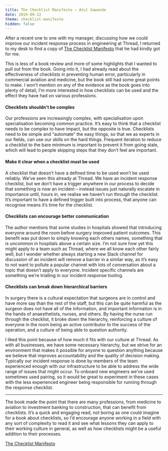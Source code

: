 ```yaml
---
title: The Checklist Manifesto – Atul Gawande
date: 2019-09-22
theme: checklist-manifesto
hidden: false
---
```


After a recent one to one with my manager, discussing how we could improve our
incident response process in engineering at Thread, I returned to my desk to
find a copy of [The Checklist Manifesto][checklist-manifesto] that he had kindly
got for me.

This is less of a book review and more of some highlights that I wanted to pull
out from the book. Going into it, I had already read about the effectiveness of
checklists in preventing human error, particularly in commercial aviation and
medicine, but the book still had some great points to make. I won’t mention on
any of the evidence as the book goes into plenty of detail, I’m more interested
in how checklists can be used and the effect they have had on various
professions.

#### Checklists shouldn’t be complex

Our professions are increasingly complex, with specialisation upon
specialisation becoming common practice. It’s easy to think that a checklist
needs to be complex to have impact, but the opposite is true. Checklists need to
be simple and “automate” the easy things, so that we as experts in our fields,
can use our skills on the hard things. Frequent iteration to reduce a checklist
to the bare minimum is important to prevent it from going stale, which will lead
to people skipping steps that they don’t feel are important.

#### Make it clear when a checklist must be used

A checklist that doesn’t have a defined time to be used won’t be used reliably.
We’ve seen this already at Thread. We have an incident response checklist, but
we don’t have a trigger anywhere in our process to decide that something is now
an incident – instead issues just naturally escalate in importance until, hours
in, we realise we haven’t run through the checklist. It’s important to have a
defined trigger built into process, that anyone can recognise means it’s time
for the checklist.

#### Checklists can encourage better communication

The author mentions that some studies in hospitals showed that introducing
everyone around the room before surgery improved patient outcomes. This benefit
was put down to simply knowing each others names, something that is uncommon in
hospitals above a certain size. I’m not sure how yet this might apply to a team
such as Thread, where we all know each other fairly well, but I wonder whether
always starting a new Slack channel for discussion of an incident will remove a
barrier in a similar way, as it’s easy to not want to pollute a popular channel
with lots of conversation about a topic that doesn’t apply to everyone. Incident
specific channels are something we’re trialling in our incident response
tooling.

#### Checklists can break down hierarchical barriers

In surgery there is a cultural expectation that surgeons are in control and have
more say than the rest of the staff, but this can be quite harmful as the
surgeon does not have all of the information, and important information is in
the hands of anaesthetists, nurses, and others. By having the nurse run through
the checklist, it broke down the hierarchy, reinforcing a culture of everyone in
the room being an active contributor to the success of the operation, and a
culture of being able to question authority.

I liked this point because of how much it fits with our culture at Thread. As
with all businesses, we have some necessary hierarchy, but we strive for an
environment that makes it possible for anyone to question anything because we
believe that improves accountability and the quality of decision making.
Typically our incident response is done by members of the team experienced
enough with our infrastructure to be able to address the wide range of issues
that might occur. To onboard new engineers we’ve used sometimes used pairing, so
it would be great to experiment in these cases with the less experienced
engineer being responsible for running through the response checklist.

---

The book made the point that there are many professions, from medicine to
aviation to investment banking to construction, that can benefit from
checklists. It’s a quick and engaging read, not boring as one could imagine for
a book about checklists, so I’d encourage anyone working in a field with any
sort of complexity to read it and see what lessons they can apply to their
working culture in general, as well as how checklists might be a useful addition
to their processes.

[The Checklist Manifesto][checklist-manifesto]

[checklist-manifesto]: https://www.amazon.co.uk/gp/product/1846683149/ref=as_li_qf_asin_il_tl?ie=UTF8&tag=danpalmer07-21&creative=6738&linkCode=as2&creativeASIN=1846683149&linkId=6f8484d6289054dbc0ef13dc791f641d
